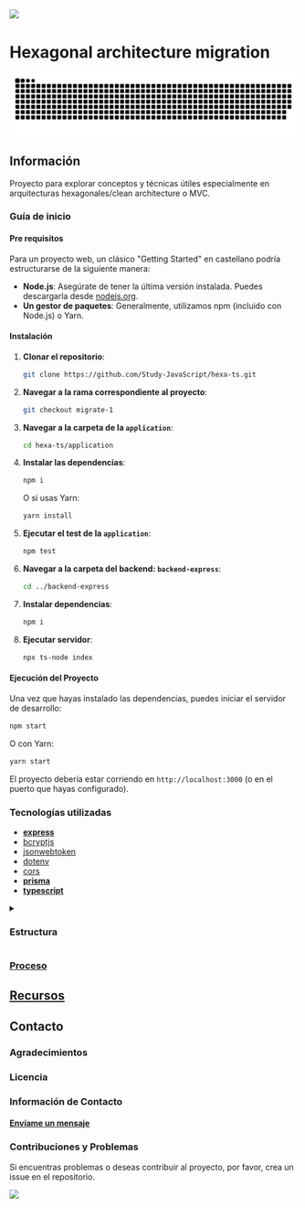 <img src="https://user-images.githubusercontent.com/73097560/115834477-dbab4500-a447-11eb-908a-139a6edaec5c.gif">

# Hexagonal architecture migration
<a href="https://github.com/SKRTEEEEEE">
<div align="center">
  <img  src="https://github.com/SKRTEEEEEE/SKRTEEEEEE/blob/main/resources/img/grid-snake.svg"
       alt="snake" />
</div>
</a>

## Información

Proyecto para explorar conceptos y técnicas útiles especialmente en arquitecturas hexagonales/clean architecture o MVC.

### Guía de inicio
#### Pre requisitos
Para un proyecto web, un clásico "Getting Started" en castellano podría estructurarse de la siguiente manera:

- **Node.js**: Asegúrate de tener la última versión instalada. Puedes descargarla desde [nodejs.org](https://nodejs.org).
- **Un gestor de paquetes**: Generalmente, utilizamos npm (incluido con Node.js) o Yarn.

#### Instalación

1. **Clonar el repositorio**:
   ```bash
   git clone https://github.com/Study-JavaScript/hexa-ts.git
   ```

2. **Navegar a la rama correspondiente al proyecto**:
    ```bash
    git checkout migrate-1
    ```

3. **Navegar a la carpeta de la `application`**:
   ```bash
   cd hexa-ts/application
   ```

4. **Instalar las dependencias**:
   ```bash
   npm i
   ```

   O si usas Yarn:
   ```bash
   yarn install
   ```
  
5. **Ejecutar el test de la `application`**:
    ```bash
    npm test
    ```

6. **Navegar a la carpeta del backend: `backend-express`**:
    ```bash
    cd ../backend-express
    ```

7. **Instalar dependencias**:
    ```bash
    npm i
    ```

8. **Ejecutar servidor**:
    ```bash
    npx ts-node index
    ```


#### Ejecución del Proyecto

Una vez que hayas instalado las dependencias, puedes iniciar el servidor de desarrollo:

```bash
npm start
```

O con Yarn:

```bash
yarn start
```

El proyecto debería estar corriendo en `http://localhost:3000` (o en el puerto que hayas configurado).


### Tecnologías utilizadas
- [**express**](https://expressjs.com/es/)
- [bcryptjs](https://www.npmjs.com/package/bcryptjs)
- [jsonwebtoken](https://www.npmjs.com/package/jsonwebtoken)
- [dotenv](https://www-dotenv-org.webpkgcache.com/doc/-/s/www.dotenv.org/docs/)
- [cors](https://www.npmjs.com/package/cors#usage)
- [**prisma**](https://www.prisma.io/docs)
- [**typescript**](https://www.typescriptlang.org/docs/)

<details><summary><h3>Estructura</h3></summary><br/>

- _Esta es la idea a seguir actualmente como estructura_
#### Estructura carpetas actual

```
project/
├── core/
│   ├── domain/
│   │   ├── entities/
│   │   │   ├── User.ts
│   │   │   └── Post.ts
│   │   └── errors/
│   │       ├── main.ts
│   │       └── <others>.ts
│   └── application/
│       ├── usecases/
│       │   ├── CreateUserUseCase.ts ⚠️🖊️
│       │   └── CreatePostUseCase.ts ⚠️🖊️
│       ├── repositories/
│       │   ├── user.d.ts
│       │   └── post.d.ts
│       ├── services/
│       │   ├── email.d.ts
│       │   └── auth.d.ts
│       └── ports/ ❓🖊️
│           ├── in/
│           │   └── UserControllerPort.ts
│           └── out/
│               └── UserPersistencePort.ts
├── infrastructure/
│   ├── prisma/
│   │   └── schema.prisma
│   ├── repositories/
│   │   ├── prisma-user.ts
│   │   └── prisma-post.ts
│   ├── config/
│   │   └── prisma-db.ts
│   ├── package.json
│   └── tsconfig.json
├── backend/
│   └── interfaces/ 
│       ├── controllers/
│       │   └── ExpressUserController.ts
│       └── routes/
│           └── userRoutes.ts
│   ├── package.json
│   ├── tsconfig.json
│   └── ...
├── frontend/
│   ├── src/
|   │   └── ...
|   ├── package.json
|   └── tsconfig.json
└── tsconfig.json ❌⚠️
    
```

</details>

### [Proceso](./md/proceso.md)


## [Recursos](https://github.com/SKRTEEEEEE/markdowns)

## Contacto

### Agradecimientos

### Licencia

### Información de Contacto

#### [Envíame un mensaje](mailto:adanreh.m@gmail.com)

### Contribuciones y Problemas

Si encuentras problemas o deseas contribuir al proyecto, por favor, crea un issue en el repositorio.

<img src="https://user-images.githubusercontent.com/73097560/115834477-dbab4500-a447-11eb-908a-139a6edaec5c.gif">